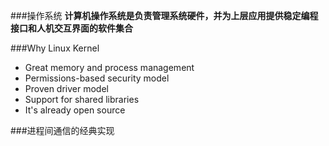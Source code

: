 ###操作系统
**计算机操作系统是负责管理系统硬件，并为上层应用提供稳定编程接口和人机交互界面的软件集合**

###Why Linux Kernel
* Great memory and process management 
* Permissions-based security model
* Proven driver model
* Support for shared libraries
* It's already open source

###进程间通信的经典实现
